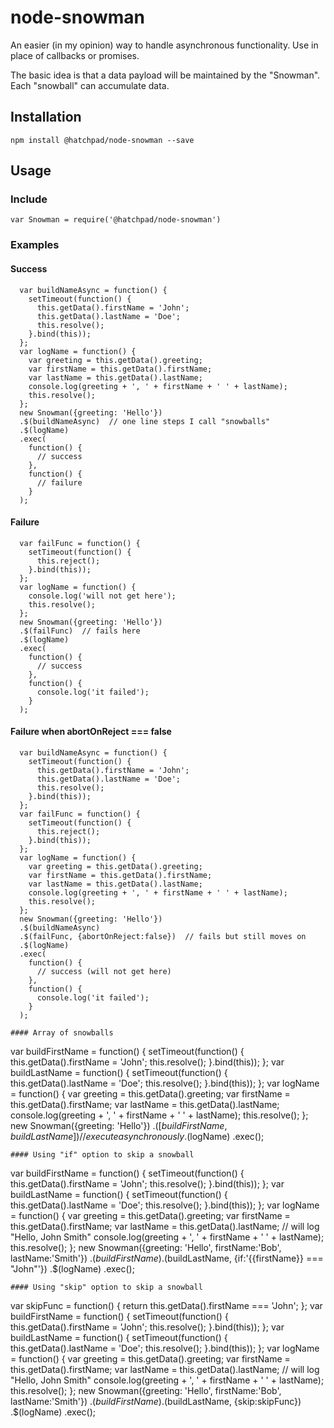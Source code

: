 # node-snowman

An easier (in my opinion) way to handle asynchronous functionality. Use in place of callbacks or promises.

The basic idea is that a data payload will be maintained by the "Snowman". Each "snowball" can accumulate data.

## Installation

`npm install @hatchpad/node-snowman --save`

## Usage

### Include

`var Snowman = require('@hatchpad/node-snowman')`

### Examples
#### Success
```
  var buildNameAsync = function() {
    setTimeout(function() {
      this.getData().firstName = 'John';
      this.getData().lastName = 'Doe';
      this.resolve();
    }.bind(this));
  };
  var logName = function() {
    var greeting = this.getData().greeting;
    var firstName = this.getData().firstName;
    var lastName = this.getData().lastName;
    console.log(greeting + ', ' + firstName + ' ' + lastName);
    this.resolve();
  };
  new Snowman({greeting: 'Hello'})
  .$(buildNameAsync)  // one line steps I call "snowballs"
  .$(logName)
  .exec(
    function() {
      // success
    },
    function() {
      // failure
    }
  );
```
#### Failure
```
  var failFunc = function() {
    setTimeout(function() {
      this.reject();
    }.bind(this));
  };
  var logName = function() {
    console.log('will not get here');
    this.resolve();
  };
  new Snowman({greeting: 'Hello'})
  .$(failFunc)  // fails here
  .$(logName)
  .exec(
    function() {
      // success
    },
    function() {
      console.log('it failed');
    }
  );
```
#### Failure when abortOnReject === false
```
  var buildNameAsync = function() {
    setTimeout(function() {
      this.getData().firstName = 'John';
      this.getData().lastName = 'Doe';
      this.resolve();
    }.bind(this));
  };
  var failFunc = function() {
    setTimeout(function() {
      this.reject();
    }.bind(this));
  };
  var logName = function() {
    var greeting = this.getData().greeting;
    var firstName = this.getData().firstName;
    var lastName = this.getData().lastName;
    console.log(greeting + ', ' + firstName + ' ' + lastName);
    this.resolve();
  };
  new Snowman({greeting: 'Hello'})
  .$(buildNameAsync)
  .$(failFunc, {abortOnReject:false})  // fails but still moves on
  .$(logName)
  .exec(
    function() {
      // success (will not get here)
    },
    function() {
      console.log('it failed');
    }
  );
```
```
#### Array of snowballs
```
  var buildFirstName = function() {
    setTimeout(function() {
      this.getData().firstName = 'John';
      this.resolve();
    }.bind(this));
  };
  var buildLastName = function() {
    setTimeout(function() {
      this.getData().lastName = 'Doe';
      this.resolve();
    }.bind(this));
  };
  var logName = function() {
    var greeting = this.getData().greeting;
    var firstName = this.getData().firstName;
    var lastName = this.getData().lastName;
    console.log(greeting + ', ' + firstName + ' ' + lastName);
    this.resolve();
  };
  new Snowman({greeting: 'Hello'})
  .$([buildFirstName, buildLastName])  // execute asynchronously
  .$(logName)
  .exec();
```
#### Using "if" option to skip a snowball
```
  var buildFirstName = function() {
    setTimeout(function() {
      this.getData().firstName = 'John';
      this.resolve();
    }.bind(this));
  };
  var buildLastName = function() {
    setTimeout(function() {
      this.getData().lastName = 'Doe';
      this.resolve();
    }.bind(this));
  };
  var logName = function() {
    var greeting = this.getData().greeting;
    var firstName = this.getData().firstName;
    var lastName = this.getData().lastName;
    // will log "Hello, John Smith"
    console.log(greeting + ', ' + firstName + ' ' + lastName);
    this.resolve();
  };
  new Snowman({greeting: 'Hello', firstName:'Bob', lastName:'Smith'})
  .$(buildFirstName)
  .$(buildLastName, {if:'{{firstName}} === "John"'})
  .$(logName)
  .exec();
```
#### Using "skip" option to skip a snowball
```
  var skipFunc = function() {
    return this.getData().firstName === 'John';
  };
  var buildFirstName = function() {
    setTimeout(function() {
      this.getData().firstName = 'John';
      this.resolve();
    }.bind(this));
  };
  var buildLastName = function() {
    setTimeout(function() {
      this.getData().lastName = 'Doe';
      this.resolve();
    }.bind(this));
  };
  var logName = function() {
    var greeting = this.getData().greeting;
    var firstName = this.getData().firstName;
    var lastName = this.getData().lastName;
    // will log "Hello, John Smith"
    console.log(greeting + ', ' + firstName + ' ' + lastName);
    this.resolve();
  };
  new Snowman({greeting: 'Hello', firstName:'Bob', lastName:'Smith'})
  .$(buildFirstName)
  .$(buildLastName, {skip:skipFunc})
  .$(logName)
  .exec();
```
